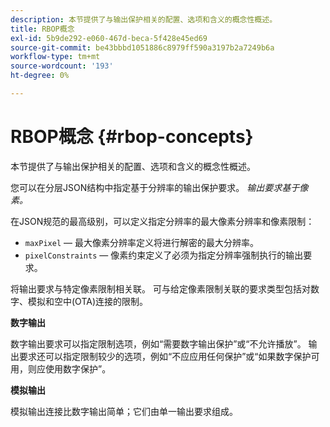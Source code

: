 ```yaml
---
description: 本节提供了与输出保护相关的配置、选项和含义的概念性概述。
title: RBOP概念
exl-id: 5b9de292-e060-467d-beca-5f428e45ed69
source-git-commit: be43bbbd1051886c8979ff590a3197b2a7249b6a
workflow-type: tm+mt
source-wordcount: '193'
ht-degree: 0%

---
```


# RBOP概念 {#rbop-concepts}

本节提供了与输出保护相关的配置、选项和含义的概念性概述。

您可以在分层JSON结构中指定基于分辨率的输出保护要求。 *输出要求基于像素。*

在JSON规范的最高级别，可以定义指定分辨率的最大像素分辨率和像素限制：

* `maxPixel`  — 最大像素分辨率定义将进行解密的最大分辨率。
* `pixelConstraints`  — 像素约束定义了必须为指定分辨率强制执行的输出要求。

将输出要求与特定像素限制相关联。 可与给定像素限制关联的要求类型包括对数字、模拟和空中(OTA)连接的限制。

**数字输出**

数字输出要求可以指定限制选项，例如“需要数字输出保护”或“不允许播放”。 输出要求还可以指定限制较少的选项，例如“不应应用任何保护”或“如果数字保护可用，则应使用数字保护”。

**模拟输出**

模拟输出连接比数字输出简单；它们由单一输出要求组成。
